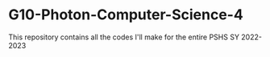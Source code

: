 # G10-Photon-Computer-Science-4
This repository contains all the codes I'll make for the entire PSHS SY 2022-2023
